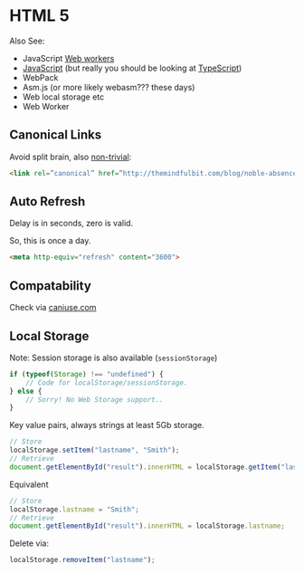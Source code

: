 # HTML 5

 Also See:

 * JavaScript [Web workers](./javascript.webworkers.md)
 * [JavaScript](./javascript.js) (but really you should be looking at [TypeScript](./typescript.md))
 * WebPack
 * Asm.js (or more likely webasm??? these days)
 * Web local storage etc
 * Web Worker

## Canonical Links

Avoid split brain, also [non-trivial](https://webmasters.googleblog.com/2013/04/5-common-mistakes-with-relcanonical.html):

```html
<link rel=”canonical” href=”http://themindfulbit.com/blog/noble-absence">
```

## Auto Refresh

Delay is in seconds, zero is valid.

So, this is once a day.

```html
<meta http-equiv="refresh" content="3600">
```

## Compatability

Check via [caniuse.com](http://caniuse.com/)

## Local Storage

Note: Session storage is also available (`sessionStorage`)

```javascript
if (typeof(Storage) !== "undefined") {
    // Code for localStorage/sessionStorage.
} else {
    // Sorry! No Web Storage support..
}
```

Key value pairs, always strings at least 5Gb storage.


```javascript
// Store
localStorage.setItem("lastname", "Smith");
// Retrieve
document.getElementById("result").innerHTML = localStorage.getItem("lastname");
```

Equivalent

```javascript
// Store
localStorage.lastname = "Smith";
// Retrieve
document.getElementById("result").innerHTML = localStorage.lastname;
```

Delete via:

``` javascript
localStorage.removeItem("lastname");
```